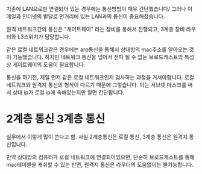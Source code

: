 기존에 LAN으로만 연결되어 있는 경우에는 통신방법이 매우 간단했습니다/
그러나 이메일과 인터넷의 발달로 먼거리에 있는 LAN과의 통신이 중요해졌습니다.

원격 네트워크간의 통신은 "게이트웨이" 라는 장비를 통해서 진행되고, 3계층 장비 라우터와 L3스위치가 담당합니다.

같은 로컬 네트워크같은 경우에는 arp통신을 통해서 상대방의 mac주소를 알아오는 것이 가능했습니다.
하지만 네트워크 통신을 넘어서 전파 될 수 없는 브로드캐스트의 특성상 게이트웨이의 도움이 필요합니다.

통신을 하기전, 제일 먼저 같은 로컬 네트워크인지 검사하는 과정을 거쳐야합니다.
로컬 네트워크와 원격지 통신의 형식이 다르기 때문에 그렇습니다.
이는 서브넷 마스크를 써서 상대 ip가 로컬 ip에 속해있는지만 알면 간단합니다.


# 2계층 통신 3계층 통신

실무에서 이렇게 많이 쓴다고 함.
사실 2계층통신은 로컬 통신, 3계층 통신은 원격지 통신입니다.

만약 상대방의 컴퓨터가 로컬 네트워크에 연결되어있으면, 단순히 브로드캐스트를 통해 mac테이블을 캐쉬할 수 있는 반면, 원격지 통신은 라우터의 도움없이는 불가능합니다.

